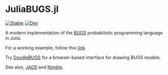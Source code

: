 # JuliaBUGS.jl
[![Stable](https://img.shields.io/badge/docs-stable-blue.svg)](https://TuringLang.github.io/JuliaBUGS.jl/stable)
[![Dev](https://img.shields.io/badge/docs-dev-blue.svg)](https://TuringLang.github.io/JuliaBUGS.jl/dev)

A modern implementation of the [BUGS](https://en.wikipedia.org/wiki/WinBUGS) probabilistic programming language in Julia. 

For a working example, follow this [link](https://turinglang.org/JuliaBUGS.jl/stable/example).

Try [DoodleBUGS](https://turinglang.org/JuliaBUGS.jl/DoodleBUGS/) for a browser-based interface for drawing BUGS models. 

See also, [JAGS](https://sourceforge.net/p/mcmc-jags/code-0/ci/default/tree/) and [Nimble](https://r-nimble.org/). 
